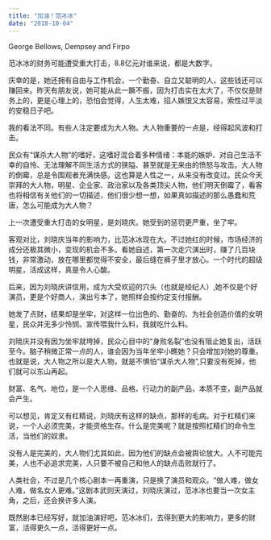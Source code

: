 ```yaml
---
title: "加油！范冰冰"
date: "2018-10-04"
---
```


George Bellows, Dempsey and Firpo

范冰冰的财务可能遭受重大打击，8.8亿元对谁来说，都是大数字。

庆幸的是，她还拥有自由与工作机会，一个勤奋、自立又聪明的人，这些钱还可以赚回来。昨天有朋友说，她可能从此一蹶不振，因为打击实在太大了，不仅仅是财务上的，更是心理上的，恐怕会觉得，人生太难，招人嫉恨又太容易，索性过平淡的安稳日子吧。

我的看法不同。有些人注定要成为大人物。大人物重要的一点是，经得起风波和打击。

民众有“谋杀大人物”的嗜好，这嗜好混合着多种情绪：本能的嫉妒、对自己生活不幸的自怜、无法理解不同生活方式的狭隘、甚至就是无来由的愤怒与攻击。大人物的倒霉，总是令围观者充满快感。这也算是人性之一，从来没有改变过。民众今天崇拜的大人物，明星、企业家、政治家以及各类顶尖人物，他们明天倒霉了，看客也将相信有关他们的一切描述，他们很少想一想，如果真如描述的那么愚蠢和荒唐，怎么可能成为大人物？

上一次遭受重大打击的女明星，是刘晓庆。她受到的惩罚更严重，坐了牢。

客观对比，刘晓庆当年的影响力，比范冰冰现在大。不过她红的时候，市场经济的成分还极其微小，变现的机会不多。看她自述，第一次走穴演出时，赚了几百块钱，非常激动，放在哪里都觉得不安全，最后缝在裤子里才放心。一个时代的超级明星，活成这样，真是令人心酸。

后来，因为刘晓庆讲信用，成为大受欢迎的穴头（也就是经纪人）,她不仅是个好演员，更是个好商人，演出亏本了，她照样会按约定支付报酬。

她发了点财，结果却是坐牢，对这样一位出色的、勤奋的、为社会创造价值的女明星，民众并无多少怜悯。宣传喂我什么料，我就吃什么料。

刘晓庆并没有因为坐牢就垮掉，民众心目中的“身败名裂”也没有阻止她复出，活跃至今。脑子稍微正常一点的人，谁会因为当年坐牢小瞧她？只会增加对她的尊重。也就是说，大人物之所以是大人物，就是不惧怕“谋杀大人物”,只要没有死掉，他们就可以东山再起。

财富、名气、地位，是一个人思维、品格、行动力的副产品，本质不变，副产品就会产生。

可以想见，肯定又有杠精说，刘晓庆有这样的缺点，那样的毛病。对于杠精们来说，一个人必须完美，才能资格生存。什么是完美呢？就是按照杠精们的命令生活，当他们的奴隶。

没有人是完美的，大人物们尤其如此，因为他们的缺点会被舆论放大。人不可能完美，人也不必追求完美，人只要不被自己和他人的缺点击败就行了。

人类社会，不过是几个核心剧本一再重演，只是换了演员和观众。“做人难，做女人难，做名女人更难。”这剧本武则天演过，刘晓庆演过，范冰冰也要当一次女主角，之后，还会换许多人演。

既然剧本已经写好，就加油演好吧，范冰冰们，去得到更大的影响力，更多的财富，活得更久一点，活得更好一点。
